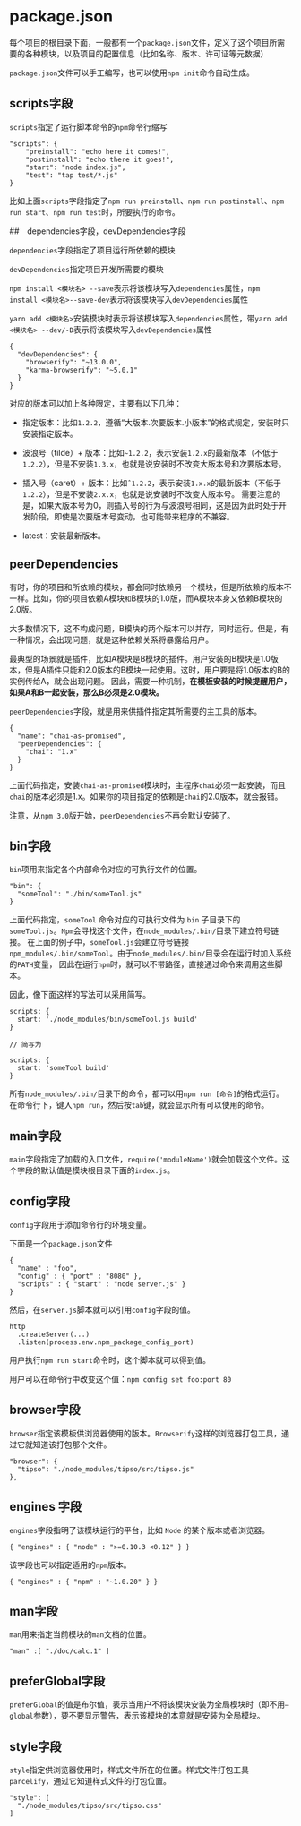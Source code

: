 # package.json

每个项目的根目录下面，一般都有一个`package.json`文件，定义了这个项目所需要的各种模块，以及项目的配置信息（比如名称、版本、许可证等元数据）

`package.json`文件可以手工编写，也可以使用`npm init`命令自动生成。

## scripts字段

`scripts`指定了运行脚本命令的`npm`命令行缩写

```
"scripts": {
    "preinstall": "echo here it comes!",
    "postinstall": "echo there it goes!",
    "start": "node index.js",
    "test": "tap test/*.js"
}
```

比如上面`scripts`字段指定了`npm run preinstall`、`npm run postinstall`、`npm run start`、`npm run test`时，所要执行的命令。

##　dependencies字段，devDependencies字段

`dependencies`字段指定了项目运行所依赖的模块

`devDependencies`指定项目开发所需要的模块

`npm install <模块名> --save`表示将该模块写入`dependencies`属性，`npm install <模块名>--save-dev`表示将该模块写入`devDependencies`属性

`yarn add <模块名>`安装模块时表示将该模块写入`dependencies`属性，带`yarn add <模块名> --dev/-D`表示将该模块写入`devDependencies`属性

```
{
  "devDependencies": {
    "browserify": "~13.0.0",
    "karma-browserify": "~5.0.1"
  }
}
```

对应的版本可以加上各种限定，主要有以下几种：

- 指定版本：比如`1.2.2`，遵循“大版本.次要版本.小版本”的格式规定，安装时只安装指定版本。

- 波浪号（tilde）+ 版本：比如`~1.2.2`，表示安装`1.2.x`的最新版本（不低于`1.2.2`），但是不安装`1.3.x`，也就是说安装时不改变大版本号和次要版本号。

- 插入号（caret）+ 版本：比如`ˆ1.2.2`，表示安装`1.x.x`的最新版本（不低于`1.2.2`），但是不安装`2.x.x`，也就是说安装时不改变大版本号。
需要注意的是，如果大版本号为0，则插入号的行为与波浪号相同，这是因为此时处于开发阶段，即使是次要版本号变动，也可能带来程序的不兼容。

- latest：安装最新版本。

## peerDependencies

有时，你的项目和所依赖的模块，都会同时依赖另一个模块，但是所依赖的版本不一样。比如，你的项目依赖A模块`和`B模块的1.0版，而A模块本身又依赖B模块的2.0版。

大多数情况下，这不构成问题，B模块的两个版本可以并存，同时运行。但是，有一种情况，会出现问题，就是这种依赖关系将暴露给用户。

最典型的场景就是插件，比如A模块是B模块的插件。用户安装的B模块是1.0版本，但是A插件只能和2.0版本的B模块一起使用。这时，用户要是将1.0版本的B的实例传给A，就会出现问题。
因此，需要一种机制，**在模板安装的时候提醒用户，如果A和B一起安装，那么B必须是2.0模块。**

`peerDependencies`字段，就是用来供插件指定其所需要的主工具的版本。

```
{
  "name": "chai-as-promised",
  "peerDependencies": {
    "chai": "1.x"
  }
}
```

上面代码指定，安装`chai-as-promised`模块时，主程序`chai`必须一起安装，而且`chai`的版本必须是1.x。如果你的项目指定的依赖是`chai`的2.0版本，就会报错。

注意，从`npm 3.0`版开始，`peerDependencies`不再会默认安装了。

## bin字段

`bin`项用来指定各个内部命令对应的可执行文件的位置。

```
"bin": {
  "someTool": "./bin/someTool.js"
}
```

上面代码指定，`someTool` 命令对应的可执行文件为 `bin` 子目录下的 `someTool.js`。`Npm`会寻找这个文件，在`node_modules/.bin/`目录下建立符号链接。
在上面的例子中，`someTool.js`会建立符号链接`npm_modules/.bin/someTool`。由于`node_modules/.bin/`目录会在运行时加入系统的`PATH`变量，
因此在运行`npm`时，就可以不带路径，直接通过命令来调用这些脚本。

因此，像下面这样的写法可以采用简写。

```
scripts: {  
  start: './node_modules/bin/someTool.js build'
}

// 简写为

scripts: {  
  start: 'someTool build'
}
```

所有`node_modules/.bin/`目录下的命令，都可以用`npm run [命令]`的格式运行。在命令行下，键入`npm run`，然后按`tab`键，就会显示所有可以使用的命令。

## main字段

`main`字段指定了加载的入口文件，`require('moduleName')`就会加载这个文件。这个字段的默认值是模块根目录下面的`index.js`。

## config字段

`config`字段用于添加命令行的环境变量。

下面是一个`package.json`文件

```
{
  "name" : "foo",
  "config" : { "port" : "8080" },
  "scripts" : { "start" : "node server.js" }
}
```

然后，在`server.js`脚本就可以引用`config`字段的值。

```
http
  .createServer(...)
  .listen(process.env.npm_package_config_port)
```

用户执行`npm run start`命令时，这个脚本就可以得到值。

用户可以在命令行中改变这个值：`npm config set foo:port 80`

## browser字段

`browser`指定该模板供浏览器使用的版本。`Browserify`这样的浏览器打包工具，通过它就知道该打包那个文件。

```
"browser": {
  "tipso": "./node_modules/tipso/src/tipso.js"
},
```

## engines 字段

`engines`字段指明了该模块运行的平台，比如 `Node` 的某个版本或者浏览器。

```
{ "engines" : { "node" : ">=0.10.3 <0.12" } }
```

该字段也可以指定适用的`npm`版本。

```
{ "engines" : { "npm" : "~1.0.20" } }
```

## man字段

`man`用来指定当前模块的`man`文档的位置。

```
"man" :[ "./doc/calc.1" ]
```

## preferGlobal字段

`preferGlobal`的值是布尔值，表示当用户不将该模块安装为全局模块时（即不用`–global`参数），要不要显示警告，表示该模块的本意就是安装为全局模块。

## style字段

`style`指定供浏览器使用时，样式文件所在的位置。样式文件打包工具`parcelify`，通过它知道样式文件的打包位置。

```
"style": [
  "./node_modules/tipso/src/tipso.css"
]
```
